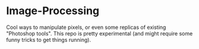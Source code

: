 # Image-Processing
Cool ways to manipulate pixels, or even some replicas of existing "Photoshop tools".
This repo is pretty experimental (and might require some funny tricks to get things running).
